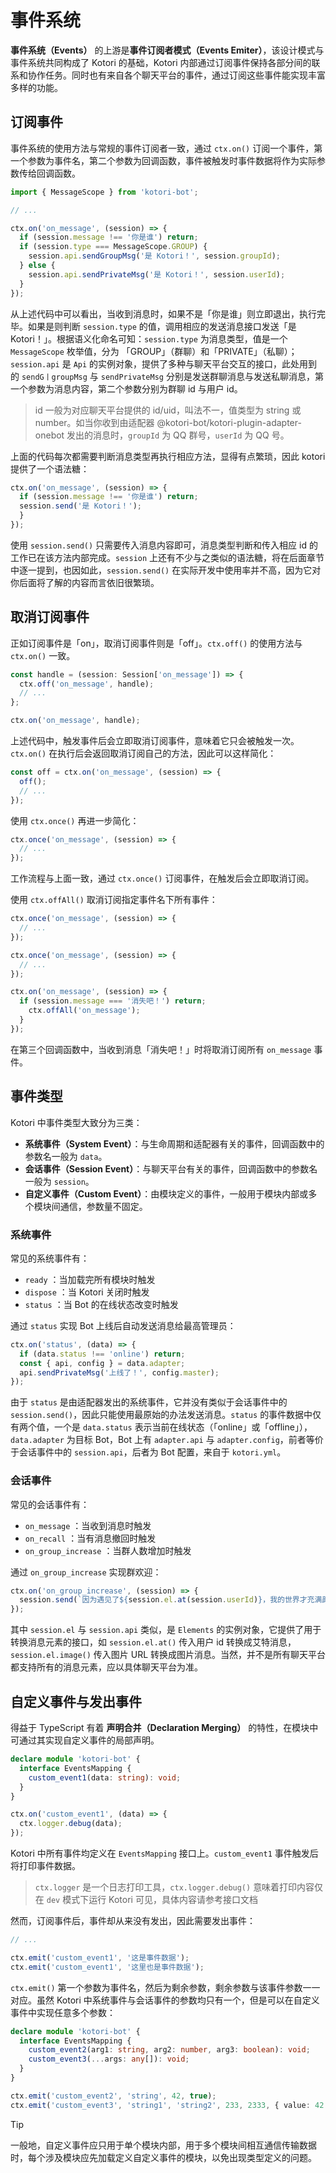 # 事件系统

**事件系统（Events）** 的上游是**事件订阅者模式（Events Emiter）**，该设计模式与事件系统共同构成了 Kotori 的基础，Kotori 内部通过订阅事件保持各部分间的联系和协作任务。同时也有来自各个聊天平台的事件，通过订阅这些事件能实现丰富多样的功能。

## 订阅事件

事件系统的使用方法与常规的事件订阅者一致，通过 `ctx.on()` 订阅一个事件，第一个参数为事件名，第二个参数为回调函数，事件被触发时事件数据将作为实际参数传给回调函数。

```typescript
import { MessageScope } from 'kotori-bot';

// ...

ctx.on('on_message', (session) => {
  if (session.message !== '你是谁') return;
  if (session.type === MessageScope.GROUP) {
    session.api.sendGroupMsg('是 Kotori！', session.groupId);
  } else {
    session.api.sendPrivateMsg('是 Kotori！', session.userId);
  }
});
```

从上述代码中可以看出，当收到消息时，如果不是「你是谁」则立即退出，执行完毕。如果是则判断 `session.type` 的值，调用相应的发送消息接口发送「是 Kotori！」。根据语义化命名可知：`session.type` 为消息类型，值是一个 `MessageScope` 枚举值，分为 「GROUP」（群聊）和「PRIVATE」（私聊）；`session.api` 是 `Api` 的实例对象，提供了多种与聊天平台交互的接口，此处用到的 `sendG丨groupMsg` 与 `sendPrivateMsg` 分别是发送群聊消息与发送私聊消息，第一个参数为消息内容，第二个参数分别为群聊 id 与用户 id。

> id 一般为对应聊天平台提供的 id/uid，叫法不一，值类型为 string 或 number。如当你收到由适配器 @kotori-bot/kotori-plugin-adapter-onebot 发出的消息时，`groupId` 为 QQ 群号，`userId` 为 QQ 号。

上面的代码每次都需要判断消息类型再执行相应方法，显得有点繁琐，因此 kotori 提供了一个语法糖：

```typescript
ctx.on('on_message', (session) => {
  if (session.message !== '你是谁') return;
  session.send('是 Kotori！');
  }
});
```

使用 `session.send()` 只需要传入消息内容即可，消息类型判断和传入相应 id 的工作已在该方法内部完成。`session` 上还有不少与之类似的语法糖，将在后面章节中逐一提到，也因如此，`session.send()` 在实际开发中使用率并不高，因为它对你后面将了解的内容而言依旧很繁琐。

## 取消订阅事件

正如订阅事件是「on」，取消订阅事件则是「off」。`ctx.off()` 的使用方法与 `ctx.on()` 一致。

```typescript
const handle = (session: Session['on_message']) => {
  ctx.off('on_message', handle);
  // ...
};

ctx.on('on_message', handle);
```

上述代码中，触发事件后会立即取消订阅事件，意味着它只会被触发一次。`ctx.on()` 在执行后会返回取消订阅自己的方法，因此可以这样简化：

```typescript
const off = ctx.on('on_message', (session) => {
  off();
  // ...
});
```

使用 `ctx.once()` 再进一步简化：

```typescript
ctx.once('on_message', (session) => {
  // ...
});
```

工作流程与上面一致，通过 `ctx.once()` 订阅事件，在触发后会立即取消订阅。

使用 `ctx.offAll()` 取消订阅指定事件名下所有事件：

```typescript
ctx.once('on_message', (session) => {
  // ...
});

ctx.once('on_message', (session) => {
  // ...
});

ctx.on('on_message', (session) => {
  if (session.message === '消失吧！') return;
    ctx.offAll('on_message');
  }
});
```

在第三个回调函数中，当收到消息「消失吧！」时将取消订阅所有 `on_message` 事件。

## 事件类型

Kotori 中事件类型大致分为三类：

- **系统事件（System Event）**：与生命周期和适配器有关的事件，回调函数中的参数名一般为 `data`。
- **会话事件（Session Event）**：与聊天平台有关的事件，回调函数中的参数名一般为 `session`。
- **自定义事件（Custom Event）**：由模块定义的事件，一般用于模块内部或多个模块间通信，参数量不固定。

### 系统事件

常见的系统事件有：

- `ready` ：当加载完所有模块时触发
- `dispose` ：当 Kotori 关闭时触发
- `status` ：当 Bot 的在线状态改变时触发

通过 `status` 实现 Bot 上线后自动发送消息给最高管理员：

```typescript
ctx.on('status', (data) => {
  if (data.status !== 'online') return;
  const { api, config } = data.adapter;
  api.sendPrivateMsg('上线了！', config.master);
});
```

由于 `status` 是由适配器发出的系统事件，它并没有类似于会话事件中的 `session.send()`，因此只能使用最原始的办法发送消息。`status` 的事件数据中仅有两个值，一个是 `data.status` 表示当前在线状态（「online」或「offline」），`data.adapter` 为目标 Bot，Bot 上有 `adapter.api` 与 `adapter.config`，前者等价于会话事件中的 `session.api`，后者为 Bot 配置，来自于 `kotori.yml`。

### 会话事件

常见的会话事件有：

- `on_message` ：当收到消息时触发
- `on_recall` ：当有消息撤回时触发
- `on_group_increase` ：当群人数增加时触发

通过 `on_group_increase` 实现群欢迎：

```typescript
ctx.on('on_group_increase', (session) => {
  session.send(`因为遇见了${session.el.at(session.userId)}，我的世界才充满颜色！`);
});
```

其中 `session.el` 与 `session.api` 类似，是 `Elements` 的实例对象，它提供了用于转换消息元素的接口，如 `session.el.at()` 传入用户 id 转换成艾特消息，`session.el.image()` 传入图片 URL 转换成图片消息。当然，并不是所有聊天平台都支持所有的消息元素，应以具体聊天平台为准。

## 自定义事件与发出事件

得益于 TypeScript 有着 **声明合并（Declaration Merging）** 的特性，在模块中可通过其实现自定义事件的局部声明。

```typescript
declare module 'kotori-bot' {
  interface EventsMapping {
    custom_event1(data: string): void;
  }
}

ctx.on('custom_event1', (data) => {
  ctx.logger.debug(data);
});
```

Kotori 中所有事件均定义在 `EventsMapping` 接口上。`custom_event1` 事件触发后将打印事件数据。

<!-- TODO: here api reference link -->

> `ctx.logger` 是一个日志打印工具，`ctx.logger.debug()` 意味着打印内容仅在 `dev` 模式下运行 Kotori 可见，具体内容请参考接口文档

然而，订阅事件后，事件却从来没有发出，因此需要发出事件：

```typescript
// ...

ctx.emit('custom_event1', '这是事件数据');
ctx.emit('custom_event1', '这里也是事件数据');
```

`ctx.emit()` 第一个参数为事件名，然后为剩余参数，剩余参数与该事件参数一一对应。虽然 Kotori 中系统事件与会话事件的参数均只有一个，但是可以在自定义事件中实现任意多个参数：

```typescript
declare module 'kotori-bot' {
  interface EventsMapping {
    custom_event2(arg1: string, arg2: number, arg3: boolean): void;
    custom_event3(...args: any[]): void;
  }
}

ctx.emit('custom_event2', 'string', 42, true);
ctx.emit('custom_event3', 'string1', 'string2', 233, 2333, { value: 42 });
```

> [!TIP]
> 一般地，自定义事件应只用于单个模块内部，用于多个模块间相互通信传输数据时，每个涉及模块应先加载定义自定义事件的模块，以免出现类型定义的问题。
